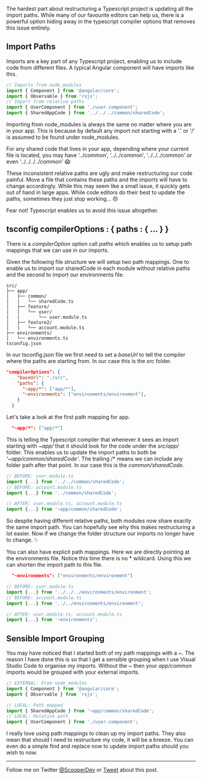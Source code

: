 The hardest part about restructuring a Typescript project is updating all the import paths. While many of our favourite editors can help us, there is a powerful option hiding away in the typescript compiler options that removes this issue entirely. 

## Import Paths

Imports are a key part of any Typescript project, enabling us to include code from different files. A typical Angular component will have imports like this.

```typescript
// Imports from node_modules
import { Component } from '@angular/core';
import { Observable } from 'rxjs';
// Import from relative paths
import { UserComponent } from './user.component';
import { SharedAppCode } from '../../../common/sharedCode';
```
Importing from node_modules is always the same no matter where you are in your app. This is because by default any import not starting with a '.' or '/' is assumed to be found under node_modules.

For any shared code that lives in your app, depending where your current file is located, you may have '../common', '../../common', '../../../common' or even '../../../../common' :scream:

These inconsistent relative paths are ugly and make restructuring our code painful. Move a file that contains these paths and the imports will have to change accordingly. While this may seem like a small issue, it quickly gets out of hand in large apps. While code editors do their best to update the paths, sometimes they just stop working... :disappointed:

Fear not! Typescript enables us to avoid this issue altogether.

## tsconfig compilerOptions : { paths : { ... } }

There is a *compilerOption* option call *paths* which enables us to setup path mappings that we can use in our imports.

Given the following file structure we will setup two path mappings. One to enable us to import our sharedCode in each module without relative paths and the second to import our environments file.

```
src/
├── app/
│   ├── common/
|   |   └── sharedCode.ts
│   ├── feature/
|   |   └── user/
|   |       └── user.module.ts
│   ├── feature2/
|   |   └── account.module.ts      
├── environments/
|   └── environments.ts
tsconfig.json
```

In our tsconfig.json file we first need to set a *baseUrl* to tell the compiler where the paths are starting from. In our case this is the *src* folder. 

```json
"compilerOptions": {
    "baseUrl": "./src",
    "paths": {
      "~app/*": ["app/*"],
      "~environments": ["environments/environment"],
    }
  }
```
Let's take a look at the first path mapping for app.
```json
  "~app/*": ["app/*"]
```
 This is telling the Typescript compiler that whenever it sees an import starting with *~app/* that it should look for the code under the *src/app/* folder. This enables us to update the import paths to both be *'~app/common/sharedCode'*. The trailing /* means we can include any folder path after that point. In our case this is the *common/sharedCode*.

```typescript
// BEFORE: user.module.ts
import {...} from '../../common/sharedCode';
// BEFORE: account.module.ts
import {...} from '../common/sharedCode';

// AFTER: user.module.ts, account.module.ts
import {...} from '~app/common/sharedCode';
```
So despite having different relative paths, both modules now share exactly the same import path. You can hopefully see why this makes restructuring a lot easier. Now if we change the folder structure our imports no longer have to change. :sparkles:

You can also have explicit path mappings. Here we are directly pointing at the environments file. Notice this time there is no * wildcard. Using this we can shorten the import path to this file. 
```json
  "~environments": ["environments/environment"]
```

```typescript
// BEFORE: user.module.ts
import {...} from '../../../environments/environment';
// BEFORE: account.module.ts
import {...} from '../../environments/environment';

// AFTER: user.module.ts, account.module.ts
import {...} from '~environments';
```

## Sensible Import Grouping

You may have noticed that I started both of my path mappings with a ~. The reason I have done this is so that I get a sensible grouping when I use Visual Studio Code to organise my imports. Without the ~ then your *app/common* imports would be grouped with your external imports.


```typescript
// EXTERNAL: From node_modules
import { Component } from '@angular/core';
import { Observable } from 'rxjs';

// LOCAL: Path mapped 
import { SharedAppCode } from '~app/common/sharedCode';
// LOCAL: Relative path
import { UserComponent } from './user.component';
```

I really love using path mappings to clean up my import paths. They also mean that should I need to restructure my code, it will be a breeze. You can even do a simple find and replace now to update import paths should you wish to now. 


---

Follow me on Twitter [@ScooperDev](https://twitter.com/SCooperDev) or [Tweet](https://twitter.com/intent/tweet?text=%22Restructure%20with%20ease%20thanks%20to%20Typescript%20path%20mappings%22%20by%20%40SCooperDev%20%23DEVCommunity%20https%3A%2F%2Fdev.to%2Fscooperdev%2Frestructure-with-ease-thanks-to-typescript-path-mappings-4b0e) about this post.